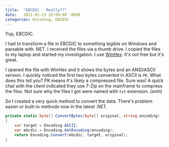 ```yaml
---
title:  "EBCDIC - Really??"
date:   2021-02-23 15:09:00 -0600
categories: Encoding, EBCDIC
---
```


Yup, EBCDIC.

I had to transform a file in EBCDIC to something legible on Windows and parsable with .NET. I received the files via a thumb drive. I copied the files to my laptop and started my investigation. I use [WinHex](https://www.x-ways.net/winhex/). It's not free but it's great.

I opened the file with WinHex and it shows the bytes and an ANSI/ASCII version. I quickly noticed the first two bytes converted in ASCII is `PK`. What does this tell you? PK means it's likely a compressed file. Sure was! A quick chat with the client indicated they use 7-Zip on the mainframe to compress the files. Not sure why the files I got were named with `txt` extension. (smh)

So I created a very quick method to convert the data. There's problem easier or built-in methods now in the latest .NET.

``` c#
private static byte[] ConvertBytes(byte[] original, string encoding)
{
    var target = Encoding.ASCII;
    var ebcdic = Encoding.GetEncoding(encoding);
    return Encoding.Convert(ebcdic, target, original);
}
```
